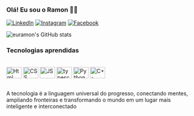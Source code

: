 ### Olá! Eu sou o Ramon 🤘🏽

[![LinkedIn](https://img.shields.io/badge/LinkedIn-0077B5?style=for-the-badge&logo=linkedin&logoColor=white)](https://www.linkedin.com/in/ramonalvesdev)
[![Instagram](https://img.shields.io/badge/Instagram-E4405F?style=for-the-badge&logo=instagram&logoColor=white)](https://www.instagram.com/_euramon227_/)
[![Facebook](https://img.shields.io/badge/Facebook-1877F2?style=for-the-badge&logo=facebook&logoColor=white)](https://www.facebook.com/profile.php?id=100055270356982)

![euramon's GitHub stats](https://github-readme-stats.vercel.app/api?username=euramon&show_icons=true&theme=radical)

### Tecnologias aprendidas

<div style="Display: inline_block"><br/>
 <img align="center" alt="Html" height="30" width="40" src="https://cdn.jsdelivr.net/gh/devicons/devicon/icons/html5/html5-original.svg" />
 <img align="center" alt="CSS" height="30" width="40" src="https://cdn.jsdelivr.net/gh/devicons/devicon/icons/css3/css3-original.svg" />
 <img align="center" alt="JS" height="30" width="40" src="https://cdn.jsdelivr.net/gh/devicons/devicon/icons/javascript/javascript-original.svg" />
  <img align="center" alt="typescript" height="30" width="40" 
 src="https://cdn.jsdelivr.net/gh/devicons/devicon/icons/typescript/typescript-original.svg" />
 <img align="center" alt="Python" height="30" width="40" src="https://cdn.jsdelivr.net/gh/devicons/devicon/icons/python/python-original.svg" />
 <img align="center" alt="C++" height="30" width="40" src="https://cdn.jsdelivr.net/gh/devicons/devicon/icons/cplusplus/cplusplus-original.svg" />  
</div><br/>
 
  A tecnologia é a linguagem universal do progresso, conectando mentes, ampliando fronteiras e transformando o mundo em um lugar mais inteligente e interconectado
